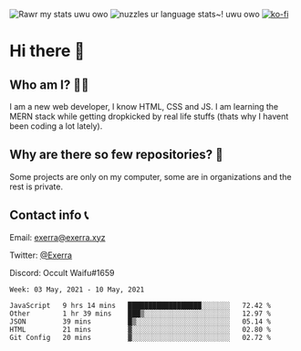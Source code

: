![Rawr my stats uwu owo](https://github-readme-stats.vercel.app/api?username=Exerra&show_icons=true&theme=buefy)
![nuzzles ur language stats~! uwu owo](https://github-readme-stats.vercel.app/api/top-langs/?username=Exerra&layout=compact)
[![ko-fi](https://www.ko-fi.com/img/githubbutton_sm.svg)](https://ko-fi.com/X8X130H96)
# Hi there 👋
## Who am I? 🙋‍♀️
I am a new web developer, I know HTML, CSS and JS. I am learning the MERN stack while getting dropkicked by real life stuffs (thats why I havent been coding a lot lately).
## Why are there so few repositories? 🤔
Some projects are only on my computer, some are in organizations and the rest is private.
## Contact info 📞
Email: [exerra@exerra.xyz](mailto:exerra@exerra.xyz)

Twitter: [@Exerra](https://twitter.com/exerra)

Discord: Occult Waifu#1659

<!--START_SECTION:waka-->
```text
Week: 03 May, 2021 - 10 May, 2021

JavaScript   9 hrs 14 mins   ██████████████████░░░░░░░   72.42 % 
Other        1 hr 39 mins    ███▒░░░░░░░░░░░░░░░░░░░░░   12.97 % 
JSON         39 mins         █▒░░░░░░░░░░░░░░░░░░░░░░░   05.14 % 
HTML         21 mins         ▓░░░░░░░░░░░░░░░░░░░░░░░░   02.80 % 
Git Config   20 mins         ▓░░░░░░░░░░░░░░░░░░░░░░░░   02.72 % 
```
<!--END_SECTION:waka-->

